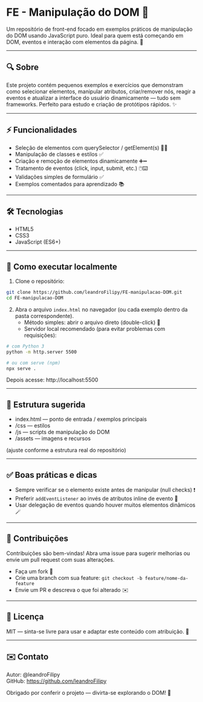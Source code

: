 # FE - Manipulação do DOM 🧩

Um repositório de front-end focado em exemplos práticos de manipulação do DOM usando JavaScript puro. Ideal para quem está começando em DOM, eventos e interação com elementos da página. 🚀

---

## 🔍 Sobre
Este projeto contém pequenos exemplos e exercícios que demonstram como selecionar elementos, manipular atributos, criar/remover nós, reagir a eventos e atualizar a interface do usuário dinamicamente — tudo sem frameworks. Perfeito para estudo e criação de protótipos rápidos. ✨

---

## ⚡ Funcionalidades
- Seleção de elementos com querySelector / getElement(s) 🕵️‍♂️  
- Manipulação de classes e estilos ✅  
- Criação e remoção de elementos dinamicamente ➕➖  
- Tratamento de eventos (click, input, submit, etc.) 🖱️⌨️  
- Validações simples de formulário ✅  
- Exemplos comentados para aprendizado 📚

---

## 🛠️ Tecnologias
- HTML5
- CSS3
- JavaScript (ES6+)

---

## 🚀 Como executar localmente
1. Clone o repositório:
```bash
git clone https://github.com/leandroFilipy/FE-manipulacao-DOM.git
cd FE-manipulacao-DOM
```

2. Abra o arquivo `index.html` no navegador (ou cada exemplo dentro da pasta correspondente).  
   - Método simples: abrir o arquivo direto (double-click) 🧭  
   - Servidor local recomendado (para evitar problemas com requisições):  
```bash
# com Python 3
python -m http.server 5500

# ou com serve (npm)
npx serve .
```
Depois acesse: http://localhost:5500

---

## 📁 Estrutura sugerida
- index.html — ponto de entrada / exemplos principais
- /css — estilos
- /js — scripts de manipulação do DOM
- /assets — imagens e recursos

(ajuste conforme a estrutura real do repositório)

---

## ✅ Boas práticas e dicas
- Sempre verificar se o elemento existe antes de manipular (null checks) ❗  
- Preferir `addEventListener` ao invés de atributos inline de evento 🧠  
- Usar delegação de eventos quando houver muitos elementos dinâmicos 🪄

---

## 🤝 Contribuições
Contribuições são bem-vindas! Abra uma issue para sugerir melhorias ou envie um pull request com suas alterações.  
- Faça um fork 🌿  
- Crie uma branch com sua feature: `git checkout -b feature/nome-da-feature`  
- Envie um PR e descreva o que foi alterado ✉️

---

## 📄 Licença
MIT — sinta-se livre para usar e adaptar este conteúdo com atribuição. 🧾

---

## ✉️ Contato
Autor: @leandroFilipy  
GitHub: https://github.com/leandroFilipy

Obrigado por conferir o projeto — divirta-se explorando o DOM! 🎉
